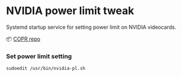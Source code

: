 # NVIDIA power limit tweak

Systemd startup service for setting power limit on NVIDIA videocards.

📦 [COPR repo](https://copr.fedorainfracloud.org/coprs/atim/nvidia-power-limit/)

### Set power limit setting

```sh
sudoedit /usr/bin/nvidia-pl.sh
```
